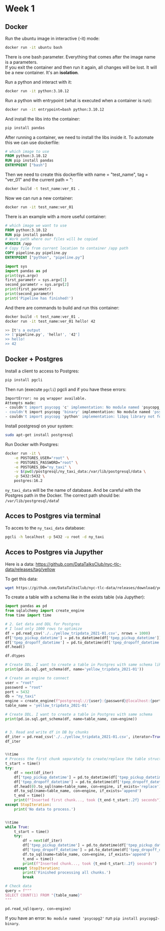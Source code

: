 # Week 1

## Docker

Run the ubuntu image in interactive (-it) mode:

```bash
docker run -it ubuntu bash
```

There is one bash parameter. Everything that comes after the image name is a parameters.  
If you exit the container and then run it again, all changes will be lost. It will be a new container. It's an **isolation**.

Run a python and interact with it:

```bash
docker run -it python:3.10.12
```

Run a python with entrypoint (what is executed when a container is run):

```bash
docker run -it entrypoint=bash python:3.10.12
```

And install the libs into the container:

```bash
pip install pandas
```

After running a container, we need to install the libs inside it. To automate this we can use dockerfile:

```dockerfile
# which image to use
FROM python:3.10.12
RUN pip install pandas
ENTRYPOINT ["bash"]
```

Then we need to create this dockerfile with name = "test_name", tag = "ver_01" and the current path = ":

```bash
docker build -t test_name:ver_01 .
```

Now we can run a new container:

```bash
docker run -it test_name:ver_01
```

There is an example with a more useful container:

```dockerfile
# which image we want to use
FROM python:3.10.12
RUN pip install pandas
# Work path where our files will be copied 
WORKDIR /app
# Copy file from current location to container /app path
COPY pipeline.py pipeline.py
ENTRYPOINT ["python", "pipeline.py"]
```

```python
import sys
import pandas as pd 
print(sys.argv)
first_parametr = sys.argv[1]
second_parametr = sys.argv[2]
print(first_parametr)
print(second_parametr)
print('Pipeline has finished!')
```

And there are commands to build and run this container:

```bash
docker build -t test_name:ver_01 .
docker run -it test_name:ver_01 hello! 42

>> It's a output
>> ['pipeline.py', 'hello!', '42']
>> hello!
>> 42
```

## Docker + Postgres

Install a client to access to Postgres:

```bash
pip install pgcli
```

Then run (execute `pgcli`) pgcli and if you have these errors:

```bash
ImportError: no pq wrapper available.
Attempts made:
- couldn't import psycopg 'c' implementation: No module named 'psycopg_c'
- couldn't import psycopg 'binary' implementation: No module named 'psycopg_binary'
- couldn't import psycopg 'python' implementation: libpq library not found
```

Install postgresql on your system:

```bash
sudo apt-get install postgresql
```

Run Docker with Postgres:

```bash
docker run -it \
    -e POSTGRES_USER="root" \
    -e POSTGRES_PASSWORD="root" \
    -e POSTGRES_DB="ny_taxi" \
    -v $(pwd)/postgresql/ny_taxi_data:/var/lib/postgresql/data \
    -p 5432:5432 \
    postgres:16.2
```

`ny_taxi_data` will be the name of database. And be careful with the Postgres path in the Docker. The correct path should be: `/var/lib/postgresql/data`!

## Acces to Postgres via terminal

To acces to the `ny_taxi_data` database:

```bash
pgcli -h localhost -p 5432 -u root -d ny_taxi
```

## Acces to Postgres via Jupyther

Here is a data: https://github.com/DataTalksClub/nyc-tlc-data/releases/tag/yellow

To get this data:

```bash
wget https://github.com/DataTalksClub/nyc-tlc-data/releases/download/yellow/yellow_tripdata_2021-01.csv.gz
```

To create a table with a schema like in the exists table (via Jupyther):

```python
import pandas as pd
from sqlalchemy import create_engine
from time import time

# 2. Get data and DDL for Postgres 
# I load only 1000 rows to optimize
df = pd.read_csv('./../yellow_tripdata_2021-01.csv', nrows = 1000)
df['tpep_pickup_datetime'] = pd.to_datetime(df['tpep_pickup_datetime'])
df['tpep_dropoff_datetime'] = pd.to_datetime(df['tpep_dropoff_datetime'])
df.head()

df.dtypes

# Create DDL. I want to create a table in Postgres with same schema like in df
print(pd.io.sql.get_schema(df, name='yellow_tripdata_2021-01'))

# Create an engine to connect
user = "root"
password = "root"
port = 5432
db = "ny_taxi"
engine = create_engine(f"postgresql://{user}:{password}@localhost:{port}/{db}")
table_name = 'yellow_tripdata_2021-01'

# Create DDL. I want to create a table in Postgres with same schema
print(pd.io.sql.get_schema(df, name=table_name, con=engine))


# 3. Read and write df in DB by chunks
df_iter = pd.read_csv('./../yellow_tripdata_2021-01.csv', iterator=True, chunksize=100_000)
df_iter


%%time
# Process the first chunk separately to create/replace the table structure
t_start = time()
try:
    df = next(df_iter)
    df['tpep_pickup_datetime'] = pd.to_datetime(df['tpep_pickup_datetime'])
    df['tpep_dropoff_datetime'] = pd.to_datetime(df['tpep_dropoff_datetime'])
    df.head(0).to_sql(name=table_name, con=engine, if_exists='replace')
    df.to_sql(name=table_name, con=engine, if_exists='append')
    t_end = time()
    print(f"Inserted first chunk..., took {t_end-t_start:.2f} seconds")
except StopIteration:
    print('No data to process.')


%%time
while True:
    t_start = time()
    try:
        df = next(df_iter)
        df['tpep_pickup_datetime'] = pd.to_datetime(df['tpep_pickup_datetime'])
        df['tpep_dropoff_datetime'] = pd.to_datetime(df['tpep_dropoff_datetime'])
        df.to_sql(name=table_name, con=engine, if_exists='append')
        t_end = time()
        print(f"Inserted chunk..., took {t_end-t_start:.2f} seconds")
    except StopIteration:
        print('Finished processing all chunks.')
        break

# Check data
query = f"""
SELECT COUNT(1) FROM "{table_name}"
"""

pd.read_sql(query, con=engine)
```

If you have an error: `No module named 'psycopg2'` run `pip install psycopg2-binary`.

